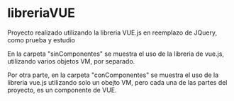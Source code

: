 # libreriaVUE
Proyecto realizado utilizando la libreria VUE.js en reemplazo de JQuery, como prueba y estudio

En la carpeta "sinComponentes" se muestra el uso de la libreria de vue.js, utilizando varios objetos VM, por separado.

Por otra parte, en la carpeta "conComponentes" se muestra el uso de la libreria vue.js utilizando solo un obejto VM, pero cada
una de las partes del proyecto, es un componente de VUE.
